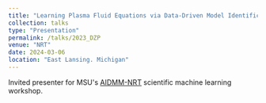 ```yaml
---
title: "Learning Plasma Fluid Equations via Data-Driven Model Identification"
collection: talks
type: "Presentation"
permalink: /talks/2023_DZP
venue: "NRT"
date: 2024-03-06
location: "East Lansing. Michigan"
---
```


Invited presenter for MSU's [AIDMM-NRT](https://sites.google.com/msu.edu/nrtmsu/home) scientific machine learning workshop.
